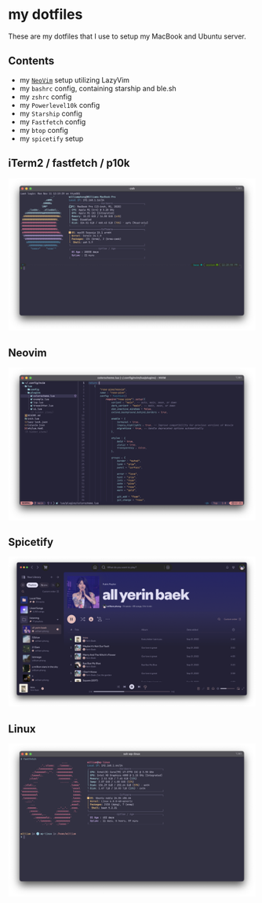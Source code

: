 # my dotfiles

These are my dotfiles that I use to setup my MacBook and Ubuntu server.

## Contents

- my [`NeoVim`](##Neovim) setup utilizing LazyVim
- my `bashrc` config, containing starship and ble.sh
- my `zshrc` config
- my `Powerlevel10k` config
- my `Starship` config
- my `Fastfetch` config
- my `btop` config
- my `spicetify` setup

## iTerm2 / fastfetch / p10k

![iterm2](img/iterm2.png)

## Neovim

![nvim](img/nvim.png)

## Spicetify

![Spicetify](img/spotify.png)

## Linux

![ubuntu](img/ubuntu.png)
